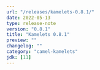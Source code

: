 ```yaml
---
url: "/releases/kamelets-0.8.1/"
date: 2022-05-13
type: release-note
version: "0.8.1"
title: "Kamelets 0.8.1"
preview: ""
changelog: ""
category: "camel-kamelets"
jdk: [11]
---
```

